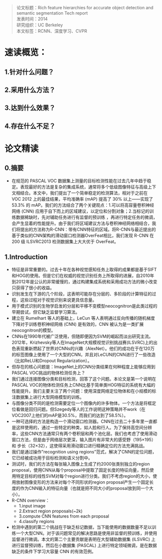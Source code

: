 >论文标题：Rich feature hierarchies for accurate object detection and semantic segmentation Tech report  
发表时间：2014  
研究组织：UC Berkeley  
本文标签：RCNN、深度学习、CVPR


# 速读概览：
## 1.针对什么问题？ 
    
## 2.采用什么方法？  
    
## 3.达到什么效果？  
    
## 4.存在什么不足？
    


# 论文精读
## 0.摘要
* 在规范的 PASCAL VOC 数据集上测量的目标检测性能在过去几年中趋于稳定。表现最好的方法是复杂的集成系统，通常将多个低级图像特征与高级上下文相结合。本文中，我们提出了一个简单稳定的检测算法，相对于之前在 VOC 2012 上的最佳结果，平均准确率 (mAP) 提高了 30% 以上——实现了 53.3% 的 mAP。我们的方法结合了两个关键观点：1.可以将高容量卷积神经网络 (CNN) 应用于自下而上的区域建议，以定位和分割对象；2.当标记的训练数据稀缺时，先对辅助任务进行有监督的预训练 ，再进行特定任务的微调，会产生显着的性能提升。由于我们将区域建议方法与卷积神经网络相结合，我们将提出的方法称为R-CNN：带有CNN特征的区域。将R-CNN与最近提出的基于类似的CNN架构的滑动窗口检测器OverFeat相比，我们发现 R-CNN 在 200 级 ILSVRC2013 检测数据集上大大优于 OverFeat。

## 1.Introduction
* 特征是非常重要的。过去十年在各种视觉感知任务上取得的成果都是基于SIFT和HOG的使用。但是它们在权威的视觉识别任务上所取得的进展，自2010年到2012年是公认的非常缓慢的，通过构建集成系统和采用成功方法的微小改变只获得了很小的收益。
* 识别发生在下游的几个阶段，这表明可能存在分层的、多阶段的计算特征的过程，这些过程对于视觉识别来说更具信息量。
* 用于模式识别的生物学启发的分层和平移不变模型neocognitron是此类过程的早期尝试，但它缺乏监督学习算法。
* 建立在 Rumelhart 等人的基础上，LeCun 等人表明通过反向传播的随机梯度下降对于训练卷积神经网络 (CNN) 是有效的，CNN 被认为是一类扩展neocognitron的模型。
* CNNs在1990年代被广泛使用，但随即便因为SVM的崛起而淡出研究主流。2012年，Krizhevsky等人在ImageNet大规模视觉识别挑战赛(ILSVRC)上的出色表现重新燃起了世界对CNNs的兴趣（AlexNet）。他们的成功在于在120万的标签图像上使用了一个大型的CNN，并且对LeCUN的CNN进行了一些改造（比如ReLU和Dropout Regularization）。
* 但存在的核心问题是：ImageNet上的CNN分类结果在何种程度上能够应用到PASCAL VOC挑战的物体检测任务上？
* 我们通过连接图像分类和目标检测，回答了这个问题。本论文是第一个说明在PASCAL VOC的物体检测任务上CNN比基于简单类HOG特征的系统有大幅的性能提升。我们主要关注了两个问题：使用深度网络定位物体和在小规模的标注数据集上进行大型网络模型的训练。
* 与图像分类不同的是检测需要定位一个图像内的许多物体。一个方法是将框定位看做是回归问题。但Szegedy等人的工作说明这种策略并不work（在VOC2007上他们的mAP是30.5%，而我们的达到了58.5%）。
* 一种可选择的方法是构造一个滑动窗口检测器。CNN在过去二十多年里一直都是这样使用的，通过一些特定的种类，如人脸和行人。为了保持高空间分辨率，这些CNN方法通常只有两个卷积层和两个池化层。我们也考虑了使用滑动窗口方法，但是由于网络层次更深，输入图片有非常大的感受野（195×195）和 步长（32×32），这使得采用滑动窗口进行精确定位的方法充满挑战。
* 我们是通过操作”recognition using regions”范式，解决了CNN的定位问题，它已经被成功用于目标检测和语义分割中。
* 测试时，我们的方法在每张输入图像上生成了约2000张类别独立的region proposal，使用CNN从每个proposal中提取了固定长度的特征向量，然后使用特定目标的线性SVM对每个region进行分类。我们不考虑region的大小，使用放射图像变形的方法来对每个不同形状的region proposal产生一个固定长度的作为CNN输入的特征向量（也就是把不同大小的proposal放到同一个大小）。
* R-CNN overview：
  * 1.input image
  * 2.Extract region proposals(~2k)
  * 3.compute CNN features from each proposal
  * 4.classify regions
* 检测中遇到的第二个挑战在于缺乏标记数据，当下能使用的数据数量不足以训练一个大型CNN。对于该问题常见的解决思路是使用非监督的预训练，并使用监督进行微调。本文的第二个主要贡献是表明在大型辅助数据集 (ILSVRC) 上进行监督预训练，然后在小数据集 (PASCAL) 上进行特定领域微调，是在数据缺乏的条件下学习大容量 CNN 的有效范例。